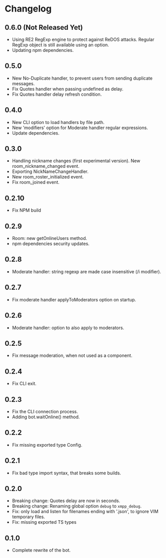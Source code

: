 # Changelog

## 0.6.0 (Not Released Yet)

* Using RE2 RegExp engine to protect against ReDOS attacks. Regular RegExp object is still available using an option.
* Updating npm dependencies.

## 0.5.0

* New No-Duplicate handler, to prevent users from sending duplicate messages.
* Fix Quotes handler when passing undefined as delay.
* Fix Quotes handler delay refresh condition.

## 0.4.0

* New CLI option to load handlers by file path.
* New 'modifiers' option for Moderate handler regular expressions.
* Update dependencies.

## 0.3.0

* Handling nickname changes (first experimental version). New room_nickname_changed event.
* Exporting NickNameChangeHandler.
* New room_roster_initialized event.
* Fix room_joined event.

## 0.2.10

* Fix NPM build

## 0.2.9

* Room: new getOnlineUsers method.
* npm dependencies security updates.

## 0.2.8

* Moderate handler: string regexp are made case insensitive (/i modifier).

## 0.2.7

* Fix moderate handler applyToModerators option on startup.

## 0.2.6

* Moderate handler: option to also apply to moderators.

## 0.2.5

* Fix message moderation, when not used as a component.

## 0.2.4

* Fix CLI exit.

## 0.2.3

* Fix the CLI connection process.
* Adding bot.waitOnline() method.

## 0.2.2

* Fix missing exported type Config.

## 0.2.1

* Fix bad type import syntax, that breaks some builds.

## 0.2.0

* Breaking change: Quotes delay are now in seconds.
* Breaking change: Renaming global option `debug` to `xmpp_debug`.
* Fix: only load and listen for filenames ending with '.json', to ignore VIM temporary files.
* Fix: missing exported TS types

## 0.1.0

* Complete rewrite of the bot.

